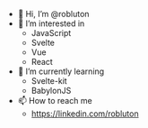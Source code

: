 - 👋 Hi, I’m @robluton
- 👀 I’m interested in
  - JavaScript
  - Svelte
  - Vue
  - React
- 🌱 I’m currently learning
  - Svelte-kit
  - BabylonJS
- 📫 How to reach me
  - https://linkedin.com/robluton

<!---
robluton/robluton is a ✨ special ✨ repository because its `README.md` (this file) appears on your GitHub profile.
You can click the Preview link to take a look at your changes.
--->

